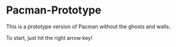 # Pacman-Prototype
This is a prototype version of Pacman without the ghosts and walls.

To start, just hit the right arrow key!

